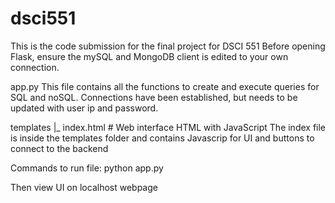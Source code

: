 # dsci551

This is the code submission for the final project for DSCI 551
Before opening Flask, ensure the mySQL and MongoDB client is edited to your own connection.

app.py
    This file contains all the functions to create and execute queries for SQL and noSQL.
    Connections have been established, but needs to be updated with user ip and password.
 
 templates
|_
    index.html # Web interface HTML with JavaScript
    The index file is inside the templates folder and contains Javascrip for UI and buttons to
    connect to the backend

Commands to run file:
python app.py

Then view UI on localhost webpage
